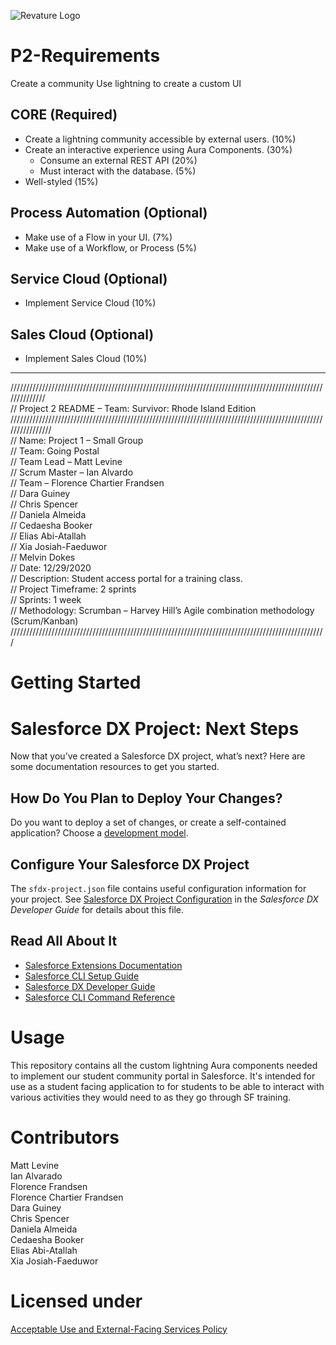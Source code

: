 ![Revature Logo](./Revature%20Logo.png "Revature Logo")

# P2-Requirements

Create a community
Use lightning to create a custom UI

## CORE (Required)
*	Create a lightning community accessible by external users. (10%)
  *	Create an interactive experience using Aura Components. (30%) 
    *	Consume an external REST API (20%)
    *	Must interact with the database. (5%)
*	Well-styled (15%)
## Process Automation (Optional)
*	Make use of a Flow in your UI. (7%)
*	Make use of a Workflow, or Process (5%)
## Service Cloud (Optional)
*	Implement Service Cloud (10%)
## Sales Cloud (Optional)
*	Implement Sales Cloud (10%)
***
////////////////////////////////////////////////////////////////////////////////////////////////////////////// <br/>
//  Project 2 README – Team: Survivor: Rhode Island Edition<br/>
////////////////////////////////////////////////////////////////////////////////////////////////////////////////<br/>
//  Name: Project 1 – Small Group<br/>
//  Team: Going Postal<br/>
//              Team Lead – Matt Levine<br/>
//              Scrum Master – Ian Alvardo<br/>
//              Team – Florence Chartier Frandsen<br/>
//                     Dara Guiney<br/>
//                     Chris Spencer<br/>
//                     Daniela Almeida<br/>
//                     Cedaesha Booker<br/>
//                     Elias Abi-Atallah<br/>
//                     Xia Josiah-Faeduwor<br/>
//                     Melvin Dokes<br/>
//   Date: 12/29/2020<br/>
//   Description: Student access portal for a training class.<br/>
//  Project Timeframe: 2 sprints<br/>
//  Sprints: 1 week<br/>
//  Methodology: Scrumban – Harvey Hill’s Agile combination methodology (Scrum/Kanban)<br/>
////////////////////////////////////////////////////////////////////////////////////////////////////<br/>


# Getting Started
# Salesforce DX Project: Next Steps

Now that you’ve created a Salesforce DX project, what’s next? Here are some documentation resources to get you started.

## How Do You Plan to Deploy Your Changes?

Do you want to deploy a set of changes, or create a self-contained application? Choose a [development model](https://developer.salesforce.com/tools/vscode/en/user-guide/development-models).

## Configure Your Salesforce DX Project

The `sfdx-project.json` file contains useful configuration information for your project. See [Salesforce DX Project Configuration](https://developer.salesforce.com/docs/atlas.en-us.sfdx_dev.meta/sfdx_dev/sfdx_dev_ws_config.htm) in the _Salesforce DX Developer Guide_ for details about this file.

## Read All About It

- [Salesforce Extensions Documentation](https://developer.salesforce.com/tools/vscode/)
- [Salesforce CLI Setup Guide](https://developer.salesforce.com/docs/atlas.en-us.sfdx_setup.meta/sfdx_setup/sfdx_setup_intro.htm)
- [Salesforce DX Developer Guide](https://developer.salesforce.com/docs/atlas.en-us.sfdx_dev.meta/sfdx_dev/sfdx_dev_intro.htm)
- [Salesforce CLI Command Reference](https://developer.salesforce.com/docs/atlas.en-us.sfdx_cli_reference.meta/sfdx_cli_reference/cli_reference.htm)

# Usage
This repository contains all the custom lightning Aura components needed to implement our student community portal in Salesforce. It's intended for use as a student facing application to for students to be able to interact with various activities they would need to as they go through SF training.

# Contributors
Matt Levine<br/>
Ian Alvarado<br/>
Florence Frandsen<br/>
Florence Chartier Frandsen<br/>
Dara Guiney<br/>
Chris Spencer<br/>
Daniela Almeida<br/>
Cedaesha Booker<br/>
Elias Abi-Atallah<br/>
Xia Josiah-Faeduwor<br/>

# Licensed under<br/>
[Acceptable Use and External-Facing Services Policy](https://www.salesforce.com/content/dam/web/en_us/www/documents/legal/Agreements/policies/ExternalFacing_Services_Policy.pdf)
